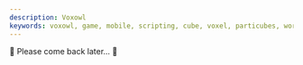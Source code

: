 ```yaml
---
description: Voxowl
keywords: voxowl, game, mobile, scripting, cube, voxel, particubes, world
---
```


🚧 Please come back later... 🚧


